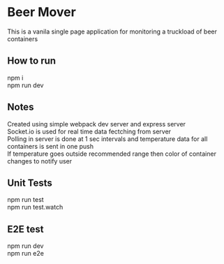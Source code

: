 # Beer Mover

This is a vanila single page application for monitoring a truckload of beer containers

## How to run

npm i  
npm run dev

## Notes

Created using simple webpack dev server and express server  
Socket.io is used for real time data fectching from server  
Polling in server is done at 1 sec intervals and temperature data for all containers is sent in one push  
If temperature goes outside recommended range then color of container changes to notify user

## Unit Tests

npm run test  
npm run test.watch

## E2E test

npm run dev  
npm run e2e
